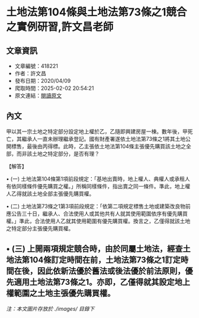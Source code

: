 # 土地法第104條與土地法第73條之1競合之實例研習,許文昌老師

## 文章資訊
- 文章編號：418221
- 作者：許文昌
- 發布日期：2020/04/09
- 爬取時間：2025-02-02 20:54:21
- 原文連結：[閱讀原文](https://real-estate.get.com.tw/Columns/detail.aspx?no=418221)

## 內文
甲以其一宗土地之特定部分設定地上權於乙，乙隨即興建房屋一棟。數年後，甲死亡，其繼承人一直未辦理繼承登記。國有財產署遂依土地法第73條之1將其土地公開標售，最後由丙得標。此時，乙主張依土地法第104條主張優先購買該土地之全部，而非該土地之特定部分，是否有理？

【解答】

• (一) 土地法第104條第1項前段規定：「基地出賣時，地上權人、典權人或承租人有依同樣條件優先購買之權。」所稱同樣條件，指出賣之同一條件。準此，地上權人乙得就該土地全部主張優先購買權。

• (二) 土地法第73條之1第3項前段規定：「依第二項規定標售土地或建築改良物前應公告三十日，繼承人、合法使用人或其他共有人就其使用範圍依序有優先購買權。」準此，合法使用人乙就其使用範圍有優先購買權。換言之，乙僅得就該土地之特定部分主張優先購買權。

• (三) 上開兩項規定競合時，由於同屬土地法，經查土地法第104條訂定時間在前，土地法第73條之1訂定時間在後，因此依新法優於舊法或後法優於前法原則，優先適用土地法第73條之1。亦即，乙僅得就其設定地上權範圍之土地主張優先購買權。
---
*注：本文圖片存放於 ./images/ 目錄下*
